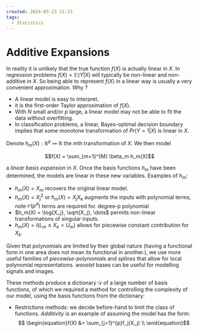 ```yaml
---
created: 2024-03-23 21:23
tags:
  - Statistics
---
```


# Additive Expansions

In reality it is unlikely that the true function $f(X)$ is actually linear in $X$. In regression problems $f(X) = \mathbb{E}(Y | X)$ will typically be non-linear and non-additive in $X$. So being able to represent $f(X)$ in a linear way is usually a very convenient approximation. Why ?

- A linear model is easy to interpret.
- it is the first-order Taylor approximation of $f(X)$.
- With $N$ small and/or $p$ large, a linear model may not be able to fit the data without overfitting.
- In classification problems, a linear, Bayes-optimal decision boundary implies that some monotone transformation of $Pr(Y=1 | X)$ is linear in $X$.

Denote $h_m(X): \mathbb{R}^p \mapsto \mathbb{R}$ the $m$th transformation of $X$. We then model

$$f(X) = \sum_{m=1}^{M} \beta_m h_m(X)$$

a *linear basis expansion* in $X$. Once the basis functions $h_m$ have been determined, the models are linear in these new variables. Examples of $h_m$:

- $h_m(X) = X_m$ recovers the original linear model.
- $h_m(X) = X^2_{j}$ or $h_m(X) = X_{j}X_{k}$ augments the inputs with polynomial terms, note $\mathcal{O}(p^d)$ terms are required for. degree-p polynomial
- $h_m(X) = \log{X_j}, \sqrt{X_j}, \dots$ permits non-linear transformations of singular inputs.
- $h_m(X) = I(L_m \leq X_k < U_m)$ allows for piecewise constant contribution for $X_k$.

Given that polynomials are limited by their global nature (having a functional form in one area does not mean its functional in another.), we use more useful families of *piecewise-polynomials* and *splines* that allow for local polynomial representations. *wavelet* bases can be useful for modelling signals and images.

These methods produce a dictionary $\mathcal{D}$ of a large number of basis functions, of which we required a method for controlling the complexity of our model, using the basis functions from the dictionary:


- Restrictions methods: we decide before-hand to limit the class of functions. *Additivity* is an example of assuming the model has the form: $$ \begin{equation}f(X) &= \sum_{j=1}^{p}f_j(X_j) \\ \end{equation}$$






